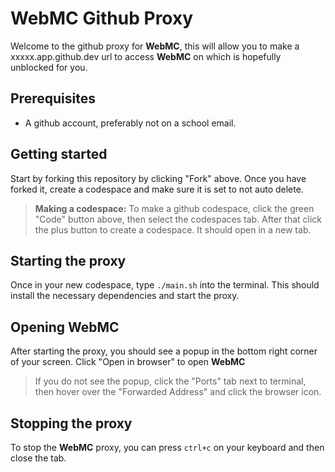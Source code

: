 # WebMC Github Proxy

Welcome to the github proxy for **WebMC**, this will allow you to make a xxxxx.app.github.dev url to access **WebMC** on which is hopefully unblocked for you.

## Prerequisites
- A github account, preferably not on a school email.

## Getting started
Start by forking this repository by clicking "Fork" above. Once you have forked it, create a codespace and make sure it is set to not auto delete.
>**Making a codespace:** To make a github codespace, click the green "Code" button above, then select the codespaces tab. After that click the plus button to create a codespace. It should open in a new tab.

## Starting the proxy
Once in your new codespace, type ``./main.sh`` into the terminal. This should install the necessary dependencies and start the proxy.

## Opening WebMC
After starting the proxy, you should see a popup in the bottom right corner of your screen. Click "Open in browser" to open **WebMC**
>If you do not see the popup, click the "Ports" tab next to terminal, then hover over the "Forwarded Address" and click the browser icon.

## Stopping the proxy
To stop the **WebMC** proxy, you can press ``ctrl+c`` on your keyboard and then close the tab.